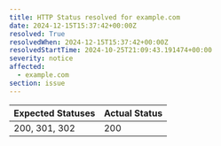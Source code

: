 ```yaml
---
title: HTTP Status resolved for example.com
date: 2024-12-15T15:37:42+00:00Z
resolved: True
resolvedWhen: 2024-12-15T15:37:42+00:00Z
resolvedStartTime: 2024-10-25T21:09:43.191474+00:00
severity: notice
affected:
  - example.com
section: issue
---
```


| Expected Statuses | Actual Status  |
|-------------------|----------------|
| 200, 301, 302 | 200 |
